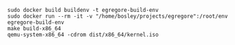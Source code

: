 


    sudo docker build buildenv -t egregore-build-env
    sudo docker run --rm -it -v "/home/bosley/projects/egregore":/root/env egregore-build-env
    make build-x86_64
    qemu-system-x86_64 -cdrom dist/x86_64/kernel.iso
